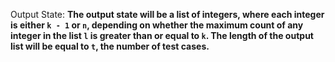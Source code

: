 Output State: **The output state will be a list of integers, where each integer is either `k - 1` or `n`, depending on whether the maximum count of any integer in the list `l` is greater than or equal to `k`. The length of the output list will be equal to `t`, the number of test cases.**